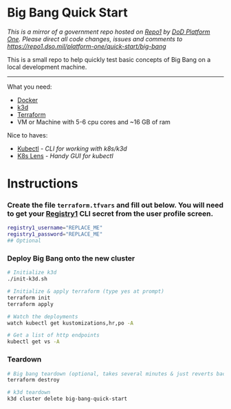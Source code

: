 # Big Bang Quick Start

_This is a mirror of a government repo hosted on [Repo1](https://repo1.dso.mil/) by  [DoD Platform One](http://p1.dso.mil/).  Please direct all code changes, issues and comments to https://repo1.dso.mil/platform-one/quick-start/big-bang_

This is a small repo to help quickly test basic concepts of Big Bang on a local development machine.

---

What you need:
- [Docker](https://docs.docker.com/get-started/)
- [k3d](https://github.com/rancher/k3d)
- [Terraform](https://learn.hashicorp.com/tutorials/terraform/install-cli)
- VM or Machine with 5-6 cpu cores and ~16 GB of ram

Nice to haves:
- [Kubectl](https://kubernetes.io/docs/tasks/tools/) - _CLI for working with k8s/k3d_
- [K8s Lens](https://k8slens.dev/) - _Handy GUI for kubectl_

# Instructions

### Create the file `terraform.tfvars` and fill out below.   You will need to get your [Registry1](http://registry1.dso.mil/) CLI secret from the user profile screen.

```bash
registry1_username="REPLACE_ME"
registry1_password="REPLACE_ME"
## Optional

```

### Deploy Big Bang onto the new cluster

```bash
# Initialize k3d
./init-k3d.sh

# Initialize & apply terraform (type yes at prompt)
terraform init
terraform apply

# Watch the deployments
watch kubectl get kustomizations,hr,po -A

# Get a list of http endpoints
kubectl get vs -A
```

### Teardown

```bash
# Big bang teardown (optional, takes several minutes & just reverts back to an empty cluster)
terraform destroy

# k3d teardown
k3d cluster delete big-bang-quick-start
```
